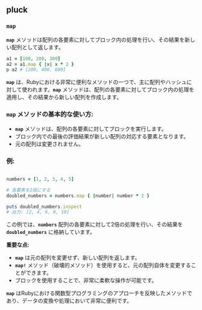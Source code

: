 ## pluck

### **`map`**

**`map`** メソッドは配列の各要素に対してブロック内の処理を行い、その結果を新しい配列として返します。

```ruby
a1 = [100, 200, 300]
a2 = a1.map { |x| x * 2 }
p a2 # [200, 400, 600]

```

**`map`** は、Rubyにおける非常に便利なメソッドの一つで、主に配列やハッシュに対して使われます。**`map`** メソッドは、配列の各要素に対してブロック内の処理を適用し、その結果から新しい配列を作成します。

### **`map` メソッドの基本的な使い方:**

- **`map`** メソッドは、配列の各要素に対してブロックを実行します。
- ブロック内での最後の評価結果が新しい配列の対応する要素となります。
- 元の配列は変更されません。

### **例:**

```ruby

numbers = [1, 2, 3, 4, 5]

# 各要素を2倍にする
doubled_numbers = numbers.map { |number| number * 2 }

puts doubled_numbers.inspect
# 出力: [2, 4, 6, 8, 10]

```

この例では、**`numbers`** 配列の各要素に対して2倍の処理を行い、その結果を **`doubled_numbers`** に格納しています。

**重要な点:**

- **`map`** は元の配列を変更せず、新しい配列を返します。
- **`map!`** メソッド（破壊的メソッド）を使用すると、元の配列自体を変更することができます。
- ブロックを使用することで、非常に柔軟な操作が可能です。

**`map`** はRubyにおける関数型プログラミングのアプローチを反映したメソッドであり、データの変換や処理において非常に便利です。